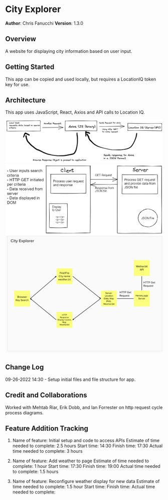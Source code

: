 # City Explorer

**Author**: Chris Fanucchi
**Version**: 1.3.0

## Overview

A website for displaying city information based on user input.

## Getting Started

This app can be copied and used locally, but requires a LocationIQ token key for use.

## Architecture

This app uses JavaScript, React, Axios and API calls to Location IQ.

![API data flow](city-explorer-dataflow.png)
![API data flow](server-comms.png)
![API data flow](dataflow-lab-8.png)

## Change Log

09-26-2022 14:30 - Setup initial files and file structure for app.

## Credit and Collaborations

Worked with Mehtab Riar, Erik Dobb, and Ian Forrester on http request cycle process diagrams.

## Feature Addition Tracking

1. Name of feature: Initial setup and code to access APIs
   Estimate of time needed to complete: 2.5 hours
   Start time: 14:30
   Finish time: 17:30
   Actual time needed to complete: 3 hours

2. Name of feature: Add weather to page
   Estimate of time needed to complete: 1 hour
   Start time: 17:30
   Finish time: 19:00
   Actual time needed to complete: 1.5 hours

3. Name of feature: Reconfigure weather display for new data
   Estimate of time needed to complete: 1.5 hour
   Start time:
   Finish time:
   Actual time needed to complete:
